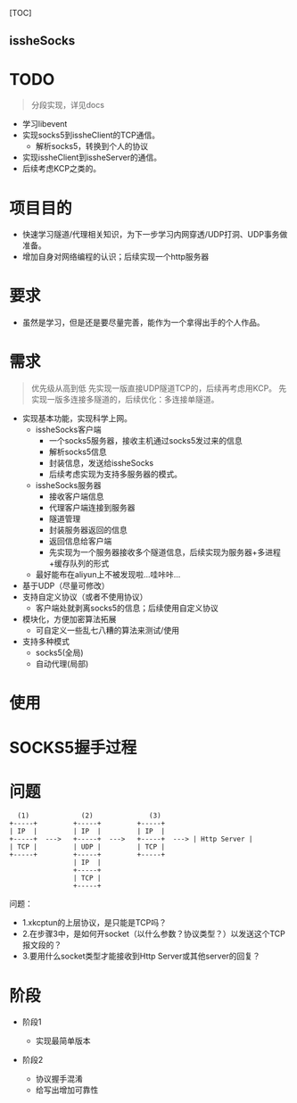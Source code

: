 
[TOC]

issheSocks
---

# TODO
> 分段实现，详见docs

* 学习libevent
* 实现socks5到issheClient的TCP通信。
    * 解析socks5，转换到个人的协议
* 实现issheClient到issheServer的通信。
* 后续考虑KCP之类的。

# 项目目的
* 快速学习隧道/代理相关知识，为下一步学习内网穿透/UDP打洞、UDP事务做准备。
* 增加自身对网络编程的认识；后续实现一个http服务器

# 要求
* 虽然是学习，但是还是要尽量完善，能作为一个拿得出手的个人作品。

# 需求
> 优先级从高到低
> 先实现一版直接UDP隧道TCP的，后续再考虑用KCP。
> 先实现一版多连接多隧道的，后续优化：多连接单隧道。

* 实现基本功能，实现科学上网。
    * issheSocks客户端
        * 一个socks5服务器，接收主机通过socks5发过来的信息
        * 解析socks5信息
        * 封装信息，发送给issheSocks 
        * 后续考虑实现为支持多服务器的模式。
    * issheSocks服务器
        * 接收客户端信息
        * 代理客户端连接到服务器
        * 隧道管理
        * 封装服务器返回的信息
        * 返回信息给客户端
        * 先实现为一个服务器接收多个隧道信息，后续实现为服务器+多进程+缓存队列的形式
    * 最好能布在aliyun上不被发现啦...哇咔咔...
* 基于UDP（尽量可修改）
* 支持自定义协议（或者不使用协议）
  * 客户端处就剥离socks5的信息；后续使用自定义协议
* 模块化，方便加密算法拓展
    * 可自定义一些乱七八糟的算法来测试/使用
* 支持多种模式
    * socks5(全局)
    * 自动代理(局部)


# 使用

# SOCKS5握手过程




# 问题
```
  (1)             (2)              (3)
+-----+         +-----+         +-----+
| IP  |         | IP  |         | IP  |
+-----+  --->   +-----+  --->   +-----+  ---> | Http Server |
| TCP |         | UDP |         | TCP |
+-----+         +-----+         +-----+
                | IP  |
                +-----+
                | TCP |
                +-----+
```
问题：
* 1.xkcptun的上层协议，是只能是TCP吗？
* 2.在步骤3中，是如何开socket（以什么参数？协议类型？）以发送这个TCP报文段的？
* 3.要用什么socket类型才能接收到Http Server或其他server的回复？


# 阶段
* 阶段1
  * 实现最简单版本

* 阶段2
  * 协议握手混淆
  * 给写出增加可靠性